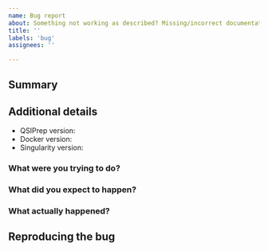 ```yaml
---
name: Bug report
about: Something not working as described? Missing/incorrect documentation? This is the place.
title: ''
labels: 'bug'
assignees: ''

---
```

## Summary
<!--What is the nature of the bug?-->

## Additional details
<!--Please fill in the following details-->
- QSIPrep version:
- Docker version:
- Singularity version:

### What were you trying to do?

### What did you expect to happen?

### What actually happened?

## Reproducing the bug
<!--Please share any steps you performed that revealed the bug-->
<!--Please include any code snippets.
Enclose them in triple back-ticks (```)
Like this:

```
<code>
```
-->
